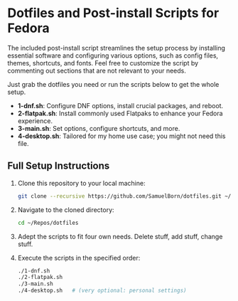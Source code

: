 # Dotfiles and Post-install Scripts for Fedora

The included post-install script streamlines the setup process by installing essential software and configuring various options, such as config files, themes, shortcuts, and fonts.
Feel free to customize the script by commenting out sections that are not relevant to your needs.

Just grab the dotfiles you need or run the scripts below to get the whole setup.

- **1-dnf.sh**: Configure DNF options, install crucial packages, and reboot.
- **2-flatpak.sh**: Install commonly used Flatpaks to enhance your Fedora experience.
- **3-main.sh**: Set options, configure shortcuts, and more.
- **4-desktop.sh**: Tailored for my home use case; you might not need this file.

## Full Setup Instructions

1. Clone this repository to your local machine:

   ```bash
   git clone --recursive https://github.com/SamuelBorn/dotfiles.git ~/Repos/dotfiles
   ```

1. Navigate to the cloned directory:

   ```bash
   cd ~/Repos/dotfiles
   ```

1. Adept the scripts to fit four own needs. Delete stuff, add stuff, change stuff.

1. Execute the scripts in the specified order:

   ```bash
   ./1-dnf.sh
   ./2-flatpak.sh
   ./3-main.sh
   ./4-desktop.sh   # (very optional: personal settings)
   ```
